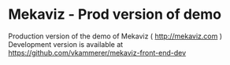 Mekaviz - Prod version of demo
=================================
Production version of the demo of Mekaviz ( http://mekaviz.com )
Development version is available at https://github.com/vkammerer/mekaviz-front-end-dev
